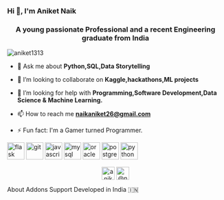 ### Hi 👋, I'm Aniket Naik

<!--<h1 align="center">Hi 👋, I'm Aniket Naik</h1> -->
<h3 align="center">A young passionate Professional and a recent Engineering graduate from India</h3>

<p align="left"> <img src="https://komarev.com/ghpvc/?username=aniket1313" alt="aniket1313" /> </p>

- 💬 Ask me about **Python,SQL,Data Storytelling**

- 👯 I’m looking to collaborate on **Kaggle,hackathons,ML projects**

- 🤝 I’m looking for help with **Programming,Software Development,Data Science & Machine Learning.**

- 📫 How to reach me **naikaniket26@gmail.com**

- ⚡ Fun fact: I'm a Gamer turned Programmer.

<p align="left"><img src="https://www.vectorlogo.zone/logos/pocoo_flask/pocoo_flask-icon.svg" alt="flask" width="40" height="40"/> <img src="https://www.vectorlogo.zone/logos/git-scm/git-scm-icon.svg" alt="git" width="40" height="40"/> <img src="https://devicons.github.io/devicon/devicon.git/icons/javascript/javascript-original.svg" alt="javascript" width="40" height="40"/> <img src="https://devicons.github.io/devicon/devicon.git/icons/mysql/mysql-original-wordmark.svg" alt="mysql" width="40" height="40"/> <img src="https://devicons.github.io/devicon/devicon.git/icons/oracle/oracle-original.svg" alt="oracle" width="40" height="40"/> <img src="https://devicons.github.io/devicon/devicon.git/icons/postgresql/postgresql-original-wordmark.svg" alt="postgresql" width="40" height="40"/> <img src="https://devicons.github.io/devicon/devicon.git/icons/python/python-original.svg" alt="python" width="40" height="40"/></p><p align="center">
<a href="https://linkedin.com/in/aniketnaik11" target="blank"><img align="center" src="https://cdn.jsdelivr.net/npm/simple-icons@3.0.1/icons/linkedin.svg" alt="aniketnaik11" height="30" width="30" /></a>
<a href="https://medium.com/@naikaniket26" target="blank"><img align="center" src="https://cdn.jsdelivr.net/npm/simple-icons@3.0.1/icons/medium.svg" alt="@naikaniket26" height="30" width="30" /></a>
</p>
About
Addons
Support
Developed in India 🇮🇳

